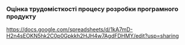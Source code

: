 ### Оцінка трудомісткості процесу розробки програмного продукту
https://docs.google.com/spreadsheets/d/1kA7mD-H2n4sEOKN5hk2C0p0Gpkkh2HJH4w7AgdFDHMY/edit?usp=sharing
